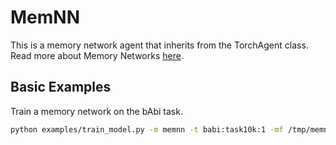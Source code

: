 # MemNN

This is a memory network agent that inherits from the TorchAgent class.
Read more about Memory Networks [here](https://arxiv.org/abs/1410.3916).


## Basic Examples

Train a memory network on the bAbi task.
```bash
python examples/train_model.py -m memnn -t babi:task10k:1 -mf /tmp/memnn_babi.mdl
```
